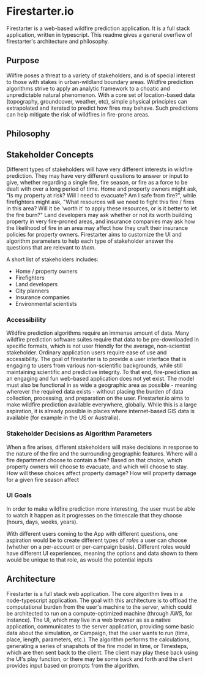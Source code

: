 # Firestarter.io

Firestarter is a web-based wildfire prediction application.  It is a full stack application, written in typescript.  This readme gives a general overfiew of firestarter's architecture and philosophy.

## Purpose

Wilfire poses a threat to a variety of stakeholders, and is of special interest to those with stakes in urban-wildland boundary areas. Wildfire prediction algorithms strive to apply an analytic framework to a choatic and unpredictable natural phenomenon.  With a core set of location-based data (topography, groundcover, weather, etc), simple physical principles can extrapolated and iterated to predict how fires may behave.  Such predictions can help mitigate the risk of wildfires in fire-prone areas.

## Philosophy

## Stakeholder Concepts

Different types of stakeholders will have very different interests in wildfire prediction.  They may have very different questions to answer or input to give, whether regarding a single fire, fire season, or fire as a force to be dealt with over a long period of time.  Home and property owners might ask, "Is my property at risk?  Will I need to evacuate?  Am I safe from fire?", while firefighters might ask, "What resources will we need to fight this fire / fires in this area?  Will it be 'worth it' to apply these resources, or is it better to let the fire burn?"  Land developers may ask whether or not its worth building property in very fire-proned areas, and insurance companies may ask how the likelihood of fire in an area may affect how they craft their insurance policies for property owners.  Firestarter aims to customize the UI and algorithm parameters to help each type of stakeholder answer the questions that are relevant to *them*.

A short list of stakeholders includes:
- Home / property owners
- Firefighters
- Land developers
- City planners
- Insurance companies
- Environmental scientists

### Accessibility

Wildfire prediction algorithms require an immense amount of data.  Many wildfire prediction software suites require that data to be pre-downloaded in specific formats, which is not user friendly for the average, non-scientist stakeholder.  Ordinary application users require ease of use and accessibility.  The goal of firestarter is to provide a user interface that is engaging to users from various non-scientific backgrounds, while still maintaining scientific and predictive integrity.  To that end, fire-prediction as an engaging and fun web-based application does not yet exist.  The model must also be functional in as wide a geographic area as possible - meaning wherever the required data exists - without placing the burden of data collection, processing, and preparation on the user.  Firestarter.io aims to make wildfire prediction available everywhere, globally.  While this is a large aspiration, it is already possible in places where internet-based GIS data is available (for example in the US or Australia).

### Stakeholder Decisions as Algorithm Parameters

When a fire arises, different stakeholders will make decisions in response to the nature of the fire and the surrounding geographic features.  Where will a fire department choose to contain a fire?  Based on that choice, which property owners will choose to evacuate, and which will choose to stay.  How will these choices affect property damage?  How will property damage for a given fire season affect 

### UI Goals

In order to make wildfire prediction more interesting, the user must be able to watch it happen as it progresses on the timescale that they choose (hours, days, weeks, years).

With different users coming to the App with different questions, one aspiration would be to create different types of *roles* a user can choose (whether on a per-account or per-campaign basis).  Different roles would have different UI experiences, meaning the options and data shown to them would be unique to that role, as would the potential inputs


## Architecture

Firestarter is a full stack web application. The core algorithm lives in a node-typescript application.  The goal with this architecture is to offload the computational burden from the user's machine to the server, which could be architected to run on a compute-optimized machine (through AWS, for instance).  The UI, which may live in a web browser as as a native application, communicates to the server application, providing some basic data about the simulation, or Campaign, that the user wants to run (time, place, length, parameters, etc.).  The algorithm performs the calculations, generating a series of snapshots of the fire model in time, or Timesteps, which are then sent back to the client.  The client may play these back using the UI's play function, or there may be some back and forth and the client provides input based on prompts from the algorithm.

